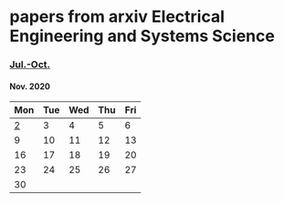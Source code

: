 # papers from arxiv Electrical Engineering and Systems Science

### [Jul.-Oct.](2020.md)


#### Nov. 2020
| Mon                           | Tue                           | Wed                           | Thu                           | Fri                           |
| ----------------------------- | ----------------------------- | ----------------------------- | ----------------------------- | ----------------------------- |
[2](2020/202011/20201102.md)    |  3 | 4 | 5 | 6 |
9  | 10 | 11 | 12 | 13 |
16 | 17 | 18 | 19 | 20 |
23 | 24 | 25 | 26 | 27 |
30 |